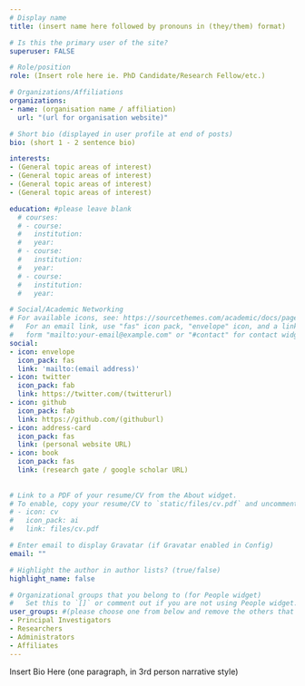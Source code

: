 ```yaml
---
# Display name
title: (insert name here followed by pronouns in (they/them) format)

# Is this the primary user of the site?
superuser: FALSE

# Role/position
role: (Insert role here ie. PhD Candidate/Research Fellow/etc.)

# Organizations/Affiliations
organizations:
- name: (organisation name / affiliation)
  url: "(url for organisation website)"

# Short bio (displayed in user profile at end of posts)
bio: (short 1 - 2 sentence bio)

interests:
- (General topic areas of interest)
- (General topic areas of interest)
- (General topic areas of interest)
- (General topic areas of interest)

education: #please leave blank
  # courses:
  # - course:
  #   institution:
  #   year:
  # - course:
  #   institution:
  #   year:
  # - course:
  #   institution:
  #   year:

# Social/Academic Networking
# For available icons, see: https://sourcethemes.com/academic/docs/page-builder/#icons
#   For an email link, use "fas" icon pack, "envelope" icon, and a link in the
#   form "mailto:your-email@example.com" or "#contact" for contact widget.
social:
- icon: envelope
  icon_pack: fas
  link: 'mailto:(email address)'
- icon: twitter
  icon_pack: fab
  link: https://twitter.com/(twitterurl)
- icon: github
  icon_pack: fab
  link: https://github.com/(githuburl)
- icon: address-card
  icon_pack: fas
  link: (personal website URL)
- icon: book
  icon_pack: fas
  link: (research gate / google scholar URL)
    
  
# Link to a PDF of your resume/CV from the About widget.
# To enable, copy your resume/CV to `static/files/cv.pdf` and uncomment the lines below.
# - icon: cv
#   icon_pack: ai
#   link: files/cv.pdf

# Enter email to display Gravatar (if Gravatar enabled in Config)
email: ""

# Highlight the author in author lists? (true/false)
highlight_name: false

# Organizational groups that you belong to (for People widget)
#   Set this to `[]` or comment out if you are not using People widget.
user_groups: #(please choose one from below and remove the others that aren't needed)
- Principal Investigators
- Researchers
- Administrators
- Affiliates
---
```



Insert Bio Here (one paragraph, in 3rd person narrative style)